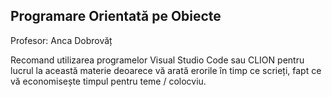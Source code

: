 ## Programare Orientată pe Obiecte

Profesor: Anca Dobrovăț

Recomand utilizarea programelor Visual Studio Code sau CLION pentru lucrul la această materie deoarece vă arată erorile în timp ce scrieți, fapt ce vă economisește timpul pentru teme / colocviu.